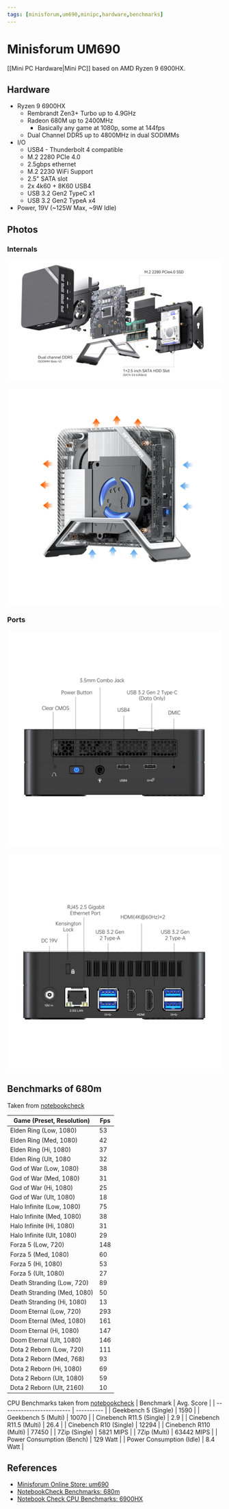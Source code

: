```yaml
---
tags: [minisforum,um690,minipc,hardware,benchmarks]
---
```

# Minisforum UM690

[[Mini PC Hardware|Mini PC]] based on AMD Ryzen 9 6900HX.

## Hardware

* Ryzen 9 6900HX
  * Rembrandt Zen3+ Turbo up to 4.9GHz
  * Radeon 680M up to 2400MHz
    * Basically any game at 1080p, some at 144fps
  * Dual Channel DDR5 up to 4800MHz in dual SODIMMs
* I/O
  * USB4 - Thunderbolt 4 compatible
  * M.2 2280 PCIe 4.0
  * 2.5gbps ethernet
  * M.2 2230 WiFi Support
  * 2.5" SATA slot
  * 2x 4k60 + 8K60 USB4
  * USB 3.2 Gen2 TypeC x1
  * USB 3.2 Gen2 TypeA x4
* Power, 19V (~125W Max, ~9W Idle)

## Photos

### Internals

![exploded diagram of um690](pics/2022-11-08-13-39-21.png)

![heatsink of um690](pics/2022-11-08-13-41-15.png)

### Ports

![um690 front ports](2022-11-08-13-43-03.png)

![um690 back ports](2022-11-08-13-44-17.png)

## Benchmarks of 680m

Taken from [notebookcheck][notebookcheck-680m-benchmarks]

| Game (Preset, Resolution)    | Fps |
| ---------------------------- | --- |
| Elden Ring  (Low, 1080)      | 53  |
| Elden Ring  (Med, 1080)      | 42  |
| Elden Ring  (Hi, 1080)       | 37  |
| Elden Ring  (Ult, 1080       | 32  |
| God of War  (Low, 1080)      | 38  |
| God of War  (Med, 1080)      | 31  |
| God of War  (Hi, 1080)       | 25  |
| God of War  (Ult, 1080)      | 18  |
| Halo Infinite  (Low, 1080)   | 75  |
| Halo Infinite  (Med, 1080)   | 38  |
| Halo Infinite  (Hi, 1080)    | 31  |
| Halo Infinite  (Ult, 1080)   | 29  |
| Forza 5  (Low, 720)          | 148 |
| Forza 5  (Med, 1080)         | 60  |
| Forza 5  (Hi, 1080)          | 53  |
| Forza 5  (Ult, 1080)         | 27  |
| Death Stranding  (Low, 720)  | 89  |
| Death Stranding  (Med, 1080) | 50  |
| Death Stranding  (Hi, 1080)  | 13  |
| Doom Eternal  (Low, 720)     | 293 |
| Doom Eternal  (Med, 1080)    | 161 |
| Doom Eternal  (Hi, 1080)     | 147 |
| Doom Eternal  (Ult, 1080)    | 146 |
| Dota 2 Reborn  (Low, 720)    | 111 |
| Dota 2 Reborn  (Med, 768)    | 93  |
| Dota 2 Reborn  (Hi, 1080)    | 69  |
| Dota 2 Reborn  (Ult, 1080)   | 59  |
| Dota 2 Reborn  (Ult, 2160)   | 10  |

CPU Benchmarks taken from [notebookcheck][notebookcheck-benchmarks-6900hx]
| Benchmark                 | Avg. Score |
| ------------------------- | ---------- |
| Geekbench 5 (Single)      | 1590       |
| Geekbench 5 (Multi)       | 10070      |
| Cinebench R11.5 (Single)  | 2.9        |
| Cinebench R11.5 (Multi)   | 26.4       |
| Cinebench R10 (Single)    | 12294      |
| Cinebench R110 (Multi)    | 77450      |
| 7Zip (Single)             | 5821 MIPS  |
| 7Zip (Multi)              | 63442 MIPS |
| Power Consumption (Bench) | 129 Watt   |
| Power Consumption (Idle)  | 8.4 Watt   |

## References

* [Minisforum Online Store: um690][minisforum-store-um690]
* [NotebookCheck Benchmarks: 680m][notebookcheck-680m-benchmarks]
* [Notebook Check CPU Benchmarks: 6900HX][notebookcheck-benchmarks-6900hx]

<!-- Hidden references -->
[minisforum-store-um690]: https://store.minisforum.com/collections/amd-®-ryzen-®/products/minisforum-um590?variant=43399608729845 "Minisforum Online Store: um690"
[notebookcheck-680m-benchmarks]: https://www.notebookcheck.net/AMD-Radeon-680M-GPU-Benchmarks-and-Specs.589860.0.html "NotebookCheck Benchmarks: 680m"
[notebookcheck-benchmarks-6900hx]: https://www.notebookcheck.net/AMD-Ryzen-9-6900HX-Processor-Benchmarks-and-Specs.589858.0.html "Notebook Check CPU Benchmarks: 6900HX"

